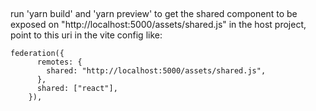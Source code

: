 ##

run 'yarn build' and 'yarn preview' to get the shared component to be exposed on "http://localhost:5000/assets/shared.js" in the host project,
point to this uri in the vite config like:

```
federation({
      remotes: {
        shared: "http://localhost:5000/assets/shared.js",
      },
      shared: ["react"],
    }),
```

